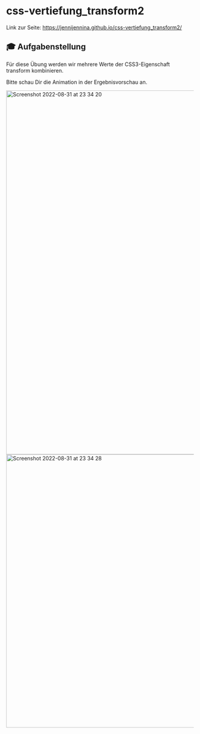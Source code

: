 # css-vertiefung_transform2

Link zur Seite: https://jennijennina.github.io/css-vertiefung_transform2/

## 🎓 Aufgabenstellung

Für diese Übung werden wir mehrere Werte der CSS3-Eigenschaft transform kombinieren.

Bitte schau Dir die Animation in der Ergebnisvorschau an.

<img width="979" alt="Screenshot 2022-08-31 at 23 34 20" src="https://user-images.githubusercontent.com/110846379/187789500-66334582-da41-47d4-9e94-e1a0720f0b51.png">
<img width="735" alt="Screenshot 2022-08-31 at 23 34 28" src="https://user-images.githubusercontent.com/110846379/187789508-7cf19e23-7277-4f19-83e1-3351f0fdc580.png">
